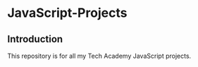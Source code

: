 # JavaScript-Projects
## Introduction
This repository is for all my Tech Academy JavaScript projects. 
